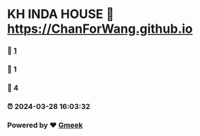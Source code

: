 # KH INDA HOUSE :link: https://ChanForWang.github.io 
### :page_facing_up: [1](https://ChanForWang.github.io/tag.html) 
### :speech_balloon: 1 
### :hibiscus: 4 
### :alarm_clock: 2024-03-28 16:03:32 
### Powered by :heart: [Gmeek](https://github.com/Meekdai/Gmeek)
